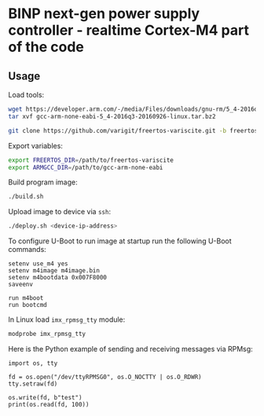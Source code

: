 # BINP next-gen power supply controller - realtime Cortex-M4 part of the code

## Usage

Load tools:

```bash
wget https://developer.arm.com/-/media/Files/downloads/gnu-rm/5_4-2016q3/gcc-arm-none-eabi-5_4-2016q3-20160926-linux.tar.bz2
tar xvf gcc-arm-none-eabi-5_4-2016q3-20160926-linux.tar.bz2

git clone https://github.com/varigit/freertos-variscite.git -b freertos_bsp_1.0.1_imx7d-var01
```

Export variables:

```bash
export FREERTOS_DIR=/path/to/freertos-variscite
export ARMGCC_DIR=/path/to/gcc-arm-none-eabi
```

Build program image:

```bash
./build.sh
```

Upload image to device via `ssh`:

```bash
./deploy.sh <device-ip-address>
```

To configure U-Boot to run image at startup run the following U-Boot commands:

```uboot
setenv use_m4 yes
setenv m4image m4image.bin
setenv m4bootdata 0x007F8000
saveenv

run m4boot
run bootcmd
```

In Linux load `imx_rpmsg_tty` module:

```bash
modprobe imx_rpmsg_tty
```

Here is the Python example of sending and receiving messages via RPMsg:

```python3
import os, tty

fd = os.open("/dev/ttyRPMSG0", os.O_NOCTTY | os.O_RDWR)
tty.setraw(fd)

os.write(fd, b"test")
print(os.read(fd, 100))
```
